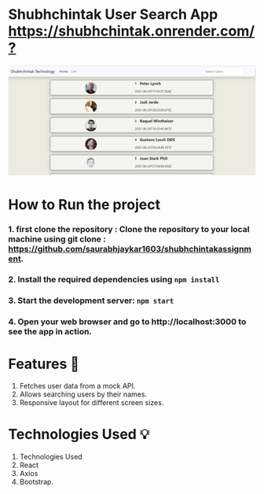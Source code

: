 # Shubhchintak User Search App <https://shubhchintak.onrender.com/?>

![Shubhchintak!](/src/screenshot/Screenshot.png "Shubhchintak!")

# How to Run the project

### 1. first clone the repository : Clone the repository to your local machine using git clone : <https://github.com/saurabhjaykar1603/shubhchintakassignment>.

### 2. Install the required dependencies using `npm install`

### 3. Start the development server: `npm start`

### 4. Open your web browser and go to http://localhost:3000 to see the app in action.

# Features 🚀

1. Fetches user data from a mock API.
2. Allows searching users by their names.
3. Responsive layout for different screen sizes.

# Technologies Used 💡

1. Technologies Used
2. React
3. Axios
4. Bootstrap.
